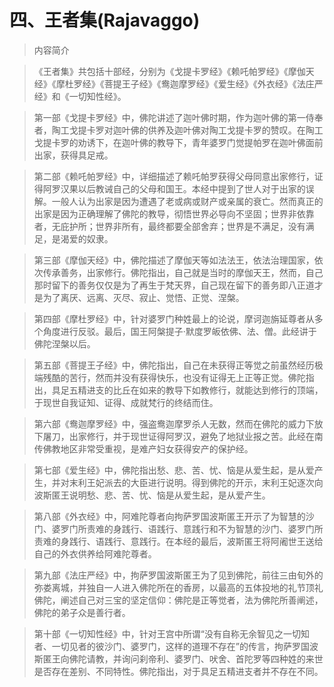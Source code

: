 # 四、王者集(Rajavaggo)

> 内容简介

> 《王者集》共包括十部经，分别为《戈提卡罗经》《赖吒帕罗经》《摩伽天经》《摩杜罗经》《菩提王子经》《鸯迦摩罗经》《爱生经》《外衣经》《法庄严经》和《一切知性经》。

> 第一部《戈提卡罗经》中，佛陀讲述了迦叶佛时期，作为迦叶佛的第一侍奉者，陶工戈提卡罗对迦叶佛的供养及迦叶佛对陶工戈提卡罗的赞叹。在陶工戈提卡罗的劝诱下，在迦叶佛的教导下，青年婆罗门觉提帕罗在迦叶佛面前出家，获得具足戒。

> 第二部《赖吒帕罗经》中，详细描述了赖吒帕罗获得父母同意出家修行，证得阿罗汉果以后教诫自己的父母和国王。本经中提到了世人对于出家的误解。一般人认为出家是因为遭遇了老或病或财产或亲属的衰亡。然而真正的出家是因为正确理解了佛陀的教导，彻悟世界必导向不坚固；世界非依靠者，无庇护所；世界非所有，最终都要全部舍弃；世界是不满足，没有满足，是渴爱的奴隶。

> 第三部《摩伽天经》中，佛陀描述了摩伽天等如法法王，依法治理国家，依次传承善务，出家修行。佛陀指出，自己就是当时的摩伽天王，然而，自己那时留下的善务仅仅是为了再生于梵天界，自己现在留下的善务即八正道才是为了离厌、远离、灭尽、寂止、觉悟、正觉、涅槃。

> 第四部《摩杜罗经》中，针对婆罗门种姓最上的论说，摩诃迦旃延尊者从多个角度进行反驳。最后，国王阿槃提子·默度罗皈依佛、法、僧。此经讲于佛陀涅槃以后。

> 第五部《菩提王子经》中，佛陀指出，自己在未获得正等觉之前虽然经历极端残酷的苦行，然而并没有获得快乐，也没有证得无上正等正觉。佛陀指出，具足五精进支的比丘在如来的教导下如教修行，就能达到修行的顶端，于现世自我证知、证得、成就梵行的终结而住。

> 第六部《鸯迦摩罗经》中，强盗鸯迦摩罗杀人无数，然而在佛陀的威力下放下屠刀，出家修行，并于现世证得阿罗汉，避免了地狱业报之苦。此经在南传佛教地区非常受重视，是难产妇女获得安产的保护经。

> 第七部《爱生经》中，佛陀指出愁、悲、苦、忧、恼是从爱生起，是从爱产生，并对末利王妃派去的大臣进行说明。得到佛陀的开示，末利王妃逐次向波斯匿王说明愁、悲、苦、忧、恼是从爱生起，是从爱产生。

> 第八部《外衣经》中，阿难陀尊者向拘萨罗国波斯匿王开示了为智慧的沙门、婆罗门所责难的身践行、语践行、意践行和不为智慧的沙门、婆罗门所责难的身践行、语践行、意践行。在本经的最后，波斯匿王将阿阇世王送给自己的外衣供养给阿难陀尊者。

> 第九部《法庄严经》中，拘萨罗国波斯匿王为了见到佛陀，前往三由旬外的弥娄离城，并独自一人进入佛陀所在的香房，以最高的五体投地的礼节顶礼佛陀，阐述自己对三宝的坚定信仰：佛陀是正等觉者，法为佛陀所善阐述，佛陀的弟子众是善行者。

> 第十部《一切知性经》中，针对王宫中所谓“没有自称无余智见之一切知者、一切见者的彼沙门、婆罗门，这样的道理不存在”的传言，拘萨罗国波斯匿王向佛陀请教，并询问刹帝利、婆罗门、吠舍、首陀罗等四种姓的来世是否存在差别、不同特性。佛陀指出，对于具足五精进支者并不存在不同。
